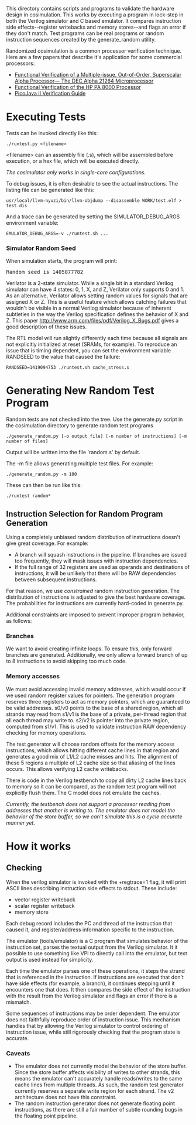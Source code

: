 This directory contains scripts and programs to validate the hardware design
in cosimulation.  This works by executing a program in lock-step in both the 
Verilog simulator and C based emulator. It compares instruction side 
effects--register writebacks and memory stores--and flags an error if they don't 
match. Test programs can be real programs or random instruction sequences created 
by the generate_random utility. 

Randomized cosimulation is a common processor verification technique. Here are a 
few papers that describe it's application for some commercial processors:

* [Functional Verification of a Multiple-issue, Out-of-Order, Superscalar Alpha Processor— The DEC Alpha 21264 Microprocessor](http://www.cs.clemson.edu/~mark/464/21264.verification.pdf) 
* [Functional Verification of the HP PA 8000 Processor](http://www.cs.clemson.edu/~mark/464/hp8000.verification.pdf) 
* [PicoJava II Verification Guide](http://www1.pldworld.com/@xilinx/html/pds/HDL/picoJava-II/docs/pj2-verif-guide.pdf)

# Executing Tests

Tests can be invoked directly like this:

    ./runtest.py <filename>

&lt;filename&gt; can an assembly file (.s), which will be assembled before 
execution, or a hex file, which will be executed directly. 

_The cosimulator only works in single-core configurations._

To debug issues, it is often desirable to see the actual instructions.  The 
listing file can be generated like this:

    usr/local/llvm-nyuzi/bin/llvm-objdump --disassemble WORK/test.elf > test.dis

And a trace can be generated by setting the SIMULATOR_DEBUG_ARGS environment 
variable:

    EMULATOR_DEBUG_ARGS=-v ./runtest.sh ...

### Simulator Random Seed

When simulation starts, the program will print:
<pre>
Random seed is 1405877782
</pre>

Verilator is a 2-state simulator. While a single bit in a standard Verilog 
simulator can have 4 states: 0, 1, X, and Z, Verilator only supports 0 and 1. 
As an alternative, Verilator allows setting random values for signals that 
are assigned X or Z.  This is a useful feature which allows catching failures 
that wouldn't be visible in a normal Verilog simulator because of inherent 
subtleties in the way the Verilog specification defines the behavior of X and Z. 
This paper http://www.arm.com/files/pdf/Verilog_X_Bugs.pdf gives a good 
description of these issues.

The RTL model will run slightly differently each time because all signals are 
not explicitly initialized at reset (SRAMs, for example).  To reproduce an issue
that is timing dependent, you can set the environment variable RANDSEED to the
value that caused the failure:

    RANDSEED=1419094753 ./runtest.sh cache_stress.s

# Generating New Random Test Program
 
Random tests are not checked into the tree. Use the generate.py script in the 
cosimulation directory to generate random test programs

    ./generate_random.py [-o output file] [-n number of instructions] [-m number of files]

Output will be written into the file 'random.s' by default.  

The -m file allows generating multiple test files.  For example:

    ./generate_random.py -m 100

These can then be run like this:

    ./runtest random*

## Instruction Selection for Random Program Generation
 
Using a completely unbiased random distribution of instructions doesn't give 
great coverage. For example:
* A branch will squash instructions in the pipeline.  If branches are issued 
too frequently, they will mask issues with instruction dependencies.
* If the full range of 32 registers are used as operands and destinations of 
instructions, it will be unlikely that there will be RAW dependencies between 
subsequent instructions.

For that reason, we use _constrained_ random instruction generation.  The 
distribution  of instructions is adjusted to give the best hardware coverage.  
The probabilities for instructions are currently hard-coded in generate.py.

Additional constraints are imposed to prevent improper program behavior, as 
follows:

### Branches

We want to avoid creating infinite loops. To ensure this, only forward branches
are generated. Additionally, we only allow a forward branch of up to 8
instructions to avoid skipping too much code.

### Memory accesses

We must avoid accessing invalid memory addresses, which would occur
if we used random register values for pointers. The generation program 
reserves three registers to act as memory pointers, which are guaranteed 
to be valid addresses.  s0/v0 points to the base of a shared region, which 
all strands may read from s1/v1 is the base of a private, per-thread region 
that all each thread may write to.  s2/v2 is pointer into the private region, 
computed from s1/v1. This is used to validate instruction RAW dependency 
checking for memory operations.

The test generator will choose random offsets for the memory access
instructions, which allows hitting different cache lines in that region
and generates a good mix of L1/L2 cache misses and hits. The alignment
of these 5 regions a multiple of L2 cache size so that aliasing of
the lines occurs.  This allows verifying L2 cache writebacks.

There is code in the Verilog testbench to copy all dirty L2 cache lines 
back to memory so it can be compared, as the random test program will 
not explicitly flush them. The C model does not emulate the caches.

_Currently, the testbench does not support a processor reading from 
addresses that another is writing to.  The emulator does not model the 
behavior of the store buffer, so we can't simulate this is a cycle accurate
manner yet._


# How it works
## Checking
 
When the verilog simulator is invoked with the +regtrace=1 flag, it will
print ASCII lines describing instruction side effects to stdout. These include:
* vector register writeback 
* scalar register writeback 
* memory store 

Each debug record includes the PC and thread of the instruction that caused it,
and register/address information specific to the instruction.

The emulator (tools/emulator) is a C program that simulates behavior of the 
instruction set, parses the textual output from the Verilog simulator.  It 
it possible to use something like VPI to directly call into the emulator, 
but text output is used instead for simplicity.

Each time the emulator parses one of these operations, it steps the strand
that is referenced in the instruction.  If instructions are executed
that don't have side effects (for example, a branch), it continues
stepping until it encounters one that does.  It then compares the side
effect of the instruction with the result from the Verilog simulator and
flags an error if there is a mismatch.

Some sequences of instructions may be order dependent. The emulator does 
not faithfully reproduce order of instruction issue. This mechanism handles 
that by allowing the Verilog simulator to control ordering of instruction 
issue, while still rigorously checking that the program state is accurate.

### Caveats
- The emulator does not currently model the behavior of the
store buffer. Since the store buffer affects visibility of writes to
other strands, this means the emulator can't accurately handle
reads/writes to the same cache lines from multiple threads. As such, the
random test generator currently reserves a separate write region for
each strand. The v2 architecture does not have this constraint.
- The random instruction generator does not generate floating point 
instructions, as there are still a fair number of subtle rounding
bugs in the floating point pipeline.

